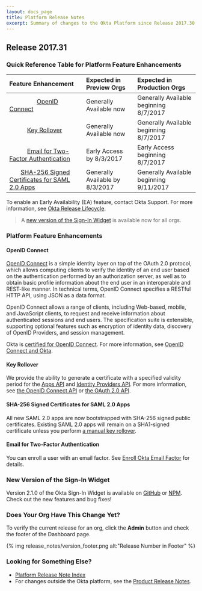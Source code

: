```yaml
---
layout: docs_page
title: Platform Release Notes
excerpt: Summary of changes to the Okta Platform since Release 2017.30
---
```


## Release 2017.31

### Quick Reference Table for Platform Feature Enhancements

| Feature Enhancement                                                               | Expected in Preview Orgs        | Expected in Production Orgs             |
|:----------------------------------------------------------------------------------|:--------------------------------|:----------------------------------------|
|                  [OpenID Connect](#openid-connect)                                                 | Generally Available now         | Generally Available beginning 8/7/2017  |
|            [Key Rollover](#key-rollover)                                                     | Generally Available now         | Generally Available beginning 8/7/2017  |
|            [Email for Two-Factor Authentication](#email-for-two-factor-authentication)       | Early Access by 8/3/2017        | Early Access beginning 8/7/2017         |
|        [SHA-256 Signed Certificates for SAML 2.0 Apps](#sha-256-signed-certificates-for-saml-20-apps) | Generally Available by 8/3/2017 | Generally Available beginning 9/11/2017 |

To enable an Early Availability (EA) feature, contact Okta Support. For more information, see [Okta Release Lifecycle](https://developer.okta.com/docs/api/getting_started/releases-at-okta.html). 

> A [new version of the Sign-In Widget](#new-version-of-the-sign-in-widget) is available now for all orgs.

### Platform Feature Enhancements

#### OpenID Connect
<!-- OKTA-132049  -->

[OpenID Connect](/docs/api/resources/oidc.html) is a simple identity layer on top of the OAuth 2.0 protocol, which allows computing clients to verify the identity of an end user based on the authentication performed by an authorization server, as well as to obtain basic profile information about the end user in an interoperable and REST-like manner. In technical terms, OpenID Connect specifies a RESTful HTTP API, using JSON as a data format.

OpenID Connect allows a range of clients, including Web-based, mobile, and JavaScript clients, to request and receive information about authenticated sessions and end users. The specification suite is extensible, supporting optional features such as encryption of identity data, discovery of OpenID Providers, and session management.

Okta is [certified for OpenID Connect](http://openid.net/certification/). For more information, see [OpenID Connect and Okta](/standards/OIDC/).

#### Key Rollover
<!-- OKTA-132045  -->

We provide the ability to generate a certificate with a specified validity period for the [Apps API](/docs/api/resources/apps.html) and [Identity Providers API](/docs/api/resources/idps.html).
For more information, see [the OpenID Connect API](/docs/api/resources/oidc.html#validating-id-tokens) or [the OAuth 2.0 API](/docs/api/resources/oauth2.html#authorization-server-credentials-signing-object).

#### SHA-256 Signed Certificates for SAML 2.0 Apps

All new SAML 2.0 apps are now bootstrapped with SHA-256 signed public certificates. Existing SAML 2.0 apps will remain on a SHA1-signed certificate unless you perform [a manual key rollover](/docs/how-to/updating_saml_cert.html).

#### Email for Two-Factor Authentication
<!-- OKTA-134593  -->

You can enroll a user with an email factor. See [Enroll Okta Email Factor](/docs/api/resources/factors.html#enroll-okta-email-factor) for details.

### New Version of the Sign-In Widget
<!-- (OKTA-132800) -->

Version 2.1.0 of the Okta Sign-In Widget is available on [GitHub](https://github.com/okta/okta-signin-widget/releases/tag/okta-signin-widget-2.1.0) or [NPM](https://www.npmjs.com/package/@okta/okta-signin-widget). Check out the new features and bug fixes!

### Does Your Org Have This Change Yet?

To verify the current release for an org, click the **Admin** button and check the footer of the Dashboard page.

{% img release_notes/version_footer.png alt:"Release Number in Footer" %}

### Looking for Something Else?

* [Platform Release Note Index](platform-release-notes2016-index.html)
* For changes outside the Okta platform, see the [Product Release Notes](https://help.okta.com/en/prev/Content/Topics/ReleaseNotes/preview.htm).

